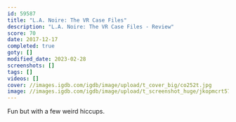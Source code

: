 ```yaml
---
id: 59587
title: "L.A. Noire: The VR Case Files"
description: "L.A. Noire: The VR Case Files - Review"
score: 70
date: 2017-12-17
completed: true
goty: []
modified_date: 2023-02-28
screenshots: []
tags: []
videos: []
cover: //images.igdb.com/igdb/image/upload/t_cover_big/co252t.jpg
image: //images.igdb.com/igdb/image/upload/t_screenshot_huge/jkopmcrt57etezhi8ezs.jpg
---
```

Fun but with a few weird hiccups. 